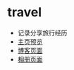 # travel
- 记录分享旅行经历
- [主页预览](https://monster1717.github.io/travel/)
- [博客页面](https://monster1717.github.io/travel/blog/index.html#)
- [相册页面](https://monster1717.github.io/travel/pageDown/pageDown.html)
